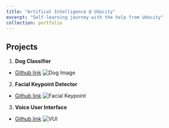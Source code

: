 ```yaml
---
title: "Artifical Intelligence @ Udacity"
excerpt: "Self-learning journey with the help from Udacity"
collection: portfolio
---
```


Projects 
---

1. **Dog Classifier**
* [Github link](https://github.com/YehCF/Udacity_AIND_DL)
![Dog Image](/cfyehprofile/images/AIND_CV_DogProject_r.png)

2. **Facial Keypoint Detector**
* [Github link](https://github.com/YehCF/AIND-CV-FacialKeypoints)
![Facial Keypoint](/cfyehprofile/images/AIND_CV_FacialKeypointProject_r.png)

3. **Voice User Interface**
* [Github link](https://github.com/YehCF/AIND-VUI)
![VUI](/cfyehprofile/images/AIND_VUI_Project.png)

